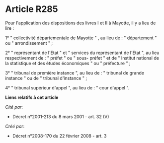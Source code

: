 # Article R285

Pour l'application des dispositions des livres I et II à Mayotte, il y a lieu de lire : 

1° " collectivité départementale de Mayotte " , au lieu de : " département " ou " arrondissement " ; 

2° " représentant de l'Etat " et " services du représentant de l'Etat ", au lieu respectivement de : " préfet " ou " sous-
préfet " et de " Institut national de la statistique et des études économiques " ou " préfecture " ; 

3° " tribunal de première instance ", au lieu de : " tribunal de grande instance " ou de " tribunal d'instance " ; 

4° " tribunal supérieur d'appel ", au lieu de : " cour d'appel ".

**Liens relatifs à cet article**

_Cité par_:

  - Décret n°2001-213 du 8 mars 2001 - art. 32 (V)

_Créé par_:

  - Décret n°2008-170 du 22 février 2008 - art. 3

